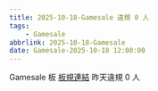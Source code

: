 ```yaml
---
title: 2025-10-18-Gamesale 違規 0 人
tags:
    - Gamesale
abbrlink: 2025-10-18-Gamesale
date: Gamesale-2025-10-18 12:00:00
---
```

Gamesale 板 [板規連結](https://www.ptt.cc/bbs/Gossiping/M.1637425085.A.07D.html)
昨天違規 0 人
